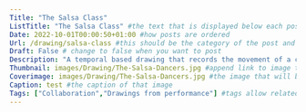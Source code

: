 ```yaml
---
Title: "The Salsa Class"
ListTitle: "The Salsa Class" #the text that is displayed below each post on the list pages
Date: 2022-10-01T00:00:50+01:00 #how posts are ordered 
Url: /drawing/salsa-class #this should be the category of the post and then the file name e.g. /print/printfilename
Draft: False # change to false when you want to post
Description: "A temporal based drawing that records the movement of a class of salsa dancers." #Description of the post
Thumbnail: images/Drawing/The-Salsa-Dancers.jpg #append link to image that will be shown on the list page
Coverimage: images/Drawing/The-Salsa-Dancers.jpg #the image that will be displayed at the top of the post
Caption: test #the caption of that image
Tags: ["Collaboration","Drawings from performance"] #tags allow related content to be grouped together, add more by adding a comma to the latest tag
---
```


